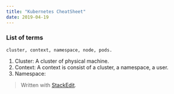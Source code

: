 ```yaml
---
title: "Kubernetes CheatSheet"
date: 2019-04-19
---
```


###  List of terms
	cluster, context, namespace, node, pods.
1. Cluster: A cluster of physical machine.
2. Context: A context is consist of a cluster, a namespace, a user.
3. Namespace: 

> Written with [StackEdit](https://stackedit.io/).
<!--stackedit_data:
eyJoaXN0b3J5IjpbLTIyMTEyOTI1NCwtMjI1MDQ2NDM5LDgyNz
g1Mzg1Nl19
-->